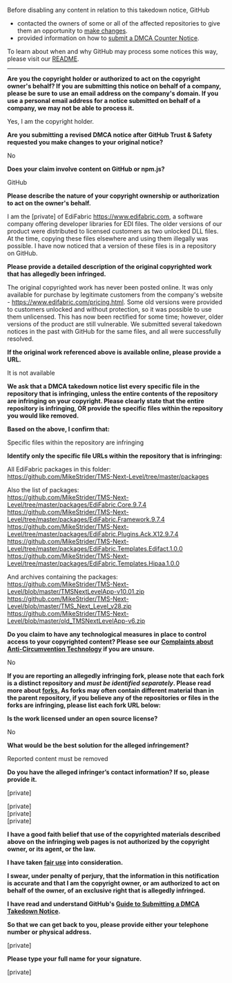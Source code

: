 Before disabling any content in relation to this takedown notice, GitHub
- contacted the owners of some or all of the affected repositories to give them an opportunity to [make changes](https://docs.github.com/en/github/site-policy/dmca-takedown-policy#a-how-does-this-actually-work).
- provided information on how to [submit a DMCA Counter Notice](https://docs.github.com/en/articles/guide-to-submitting-a-dmca-counter-notice).

To learn about when and why GitHub may process some notices this way, please visit our [README](https://github.com/github/dmca/blob/master/README.md#anatomy-of-a-takedown-notice).

---

**Are you the copyright holder or authorized to act on the copyright owner's behalf? If you are submitting this notice on behalf of a company, please be sure to use an email address on the company's domain. If you use a personal email address for a notice submitted on behalf of a company, we may not be able to process it.**

Yes, I am the copyright holder.

**Are you submitting a revised DMCA notice after GitHub Trust & Safety requested you make changes to your original notice?**

No

**Does your claim involve content on GitHub or npm.js?**

GitHub

**Please describe the nature of your copyright ownership or authorization to act on the owner's behalf.**

I am the [private] of EdiFabric https://www.edifabric.com, a software company offering developer libraries for EDI files. The older versions of our product were distributed to licensed customers as two unlocked DLL files. At the time, copying these files elsewhere and using them illegally was possible. I have now noticed that a version of these files is in a repository on GitHub.

**Please provide a detailed description of the original copyrighted work that has allegedly been infringed.**

The original copyrighted work has never been posted online. It was only available for purchase by legitimate customers from the company's website - https://www.edifabric.com/pricing.html. Some old versions were provided to customers unlocked and without protection, so it was possible to use them unlicensed. This has now been rectified for some time; however, older versions of the product are still vulnerable. We submitted several takedown notices in the past with GitHub for the same files, and all were successfully resolved.

**If the original work referenced above is available online, please provide a URL.**

It is not available

**We ask that a DMCA takedown notice list every specific file in the repository that is infringing, unless the entire contents of the repository are infringing on your copyright. Please clearly state that the entire repository is infringing, OR provide the specific files within the repository you would like removed.**

**Based on the above, I confirm that:**

Specific files within the repository are infringing

**Identify only the specific file URLs within the repository that is infringing:**

All EdiFabric packages in this folder:  
https://github.com/MikeStrider/TMS-Next-Level/tree/master/packages

Also the list of packages:  
https://github.com/MikeStrider/TMS-Next-Level/tree/master/packages/EdiFabric.Core.9.7.4  
https://github.com/MikeStrider/TMS-Next-Level/tree/master/packages/EdiFabric.Framework.9.7.4  
https://github.com/MikeStrider/TMS-Next-Level/tree/master/packages/EdiFabric.Plugins.Ack.X12.9.7.4  
https://github.com/MikeStrider/TMS-Next-Level/tree/master/packages/EdiFabric.Templates.Edifact.1.0.0  
https://github.com/MikeStrider/TMS-Next-Level/tree/master/packages/EdiFabric.Templates.Hipaa.1.0.0

And archives containing the packages:  
https://github.com/MikeStrider/TMS-Next-Level/blob/master/TMSNextLevelApp-v10.01.zip  
https://github.com/MikeStrider/TMS-Next-Level/blob/master/TMS_Next_Level_v28.zip  
https://github.com/MikeStrider/TMS-Next-Level/blob/master/old_TMSNextLevelApp-v6.zip

**Do you claim to have any technological measures in place to control access to your copyrighted content? Please see our <a href="https://docs.github.com/articles/guide-to-submitting-a-dmca-takedown-notice#complaints-about-anti-circumvention-technology">Complaints about Anti-Circumvention Technology</a> if you are unsure.**

No

**If you are reporting an allegedly infringing fork, please note that each fork is a distinct repository and <i>must be identified separately</i>. Please read more about <a href="https://docs.github.com/articles/dmca-takedown-policy#b-what-about-forks-or-whats-a-fork">forks.</a> As forks may often contain different material than in the parent repository, if you believe any of the repositories or files in the forks are infringing, please list each fork URL below:**

**Is the work licensed under an open source license?**

No

**What would be the best solution for the alleged infringement?**

Reported content must be removed

**Do you have the alleged infringer’s contact information? If so, please provide it.**

[private]

[private]  
[private]  
[private]  

**I have a good faith belief that use of the copyrighted materials described above on the infringing web pages is not authorized by the copyright owner, or its agent, or the law.**

**I have taken <a href="https://www.lumendatabase.org/topics/22">fair use</a> into consideration.**

**I swear, under penalty of perjury, that the information in this notification is accurate and that I am the copyright owner, or am authorized to act on behalf of the owner, of an exclusive right that is allegedly infringed.**

**I have read and understand GitHub's <a href="https://docs.github.com/articles/guide-to-submitting-a-dmca-takedown-notice/">Guide to Submitting a DMCA Takedown Notice</a>.**

**So that we can get back to you, please provide either your telephone number or physical address.**

[private]  

**Please type your full name for your signature.**

[private]  
